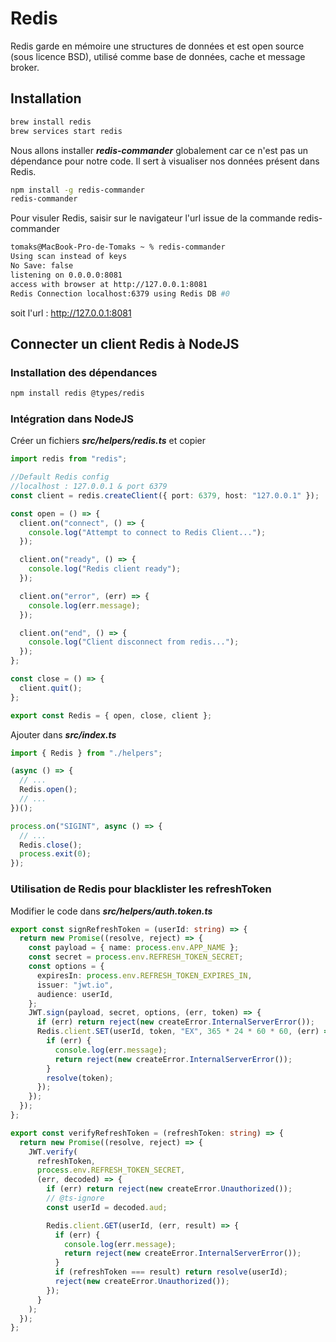 # Redis

Redis garde en mémoire une structures de données et est open source (sous licence BSD), utilisé comme base de données, cache et message broker.

## Installation

```zsh
brew install redis
brew services start redis
```

Nous allons installer ***redis-commander*** globalement car ce n'est pas un dépendance pour notre code. Il sert à visualiser nos données présent dans Redis.

```zsh
npm install -g redis-commander
redis-commander
```

Pour visuler Redis, saisir sur le navigateur l'url issue de la commande redis-commander

```zsh
tomaks@MacBook-Pro-de-Tomaks ~ % redis-commander
Using scan instead of keys
No Save: false
listening on 0.0.0.0:8081
access with browser at http://127.0.0.1:8081
Redis Connection localhost:6379 using Redis DB #0
```

soit l'url : http://127.0.0.1:8081

## Connecter un client Redis à NodeJS

### Installation des dépendances

```zsh
npm install redis @types/redis
```

### Intégration dans NodeJS

Créer un fichiers ***src/helpers/redis.ts*** et copier

```ts
import redis from "redis";

//Default Redis config
//localhost : 127.0.0.1 & port 6379
const client = redis.createClient({ port: 6379, host: "127.0.0.1" });

const open = () => {
  client.on("connect", () => {
    console.log("Attempt to connect to Redis Client...");
  });

  client.on("ready", () => {
    console.log("Redis client ready");
  });

  client.on("error", (err) => {
    console.log(err.message);
  });

  client.on("end", () => {
    console.log("Client disconnect from redis...");
  });
};

const close = () => {
  client.quit();
};

export const Redis = { open, close, client };
```

Ajouter dans ***src/index.ts***

```ts
import { Redis } from "./helpers";

(async () => {
  // ...
  Redis.open();
  // ...
})();

process.on("SIGINT", async () => {
  // ...
  Redis.close();
  process.exit(0);
});
```

### Utilisation de Redis pour blacklister les refreshToken

Modifier le code dans ***src/helpers/auth.token.ts***

```ts
export const signRefreshToken = (userId: string) => {
  return new Promise((resolve, reject) => {
    const payload = { name: process.env.APP_NAME };
    const secret = process.env.REFRESH_TOKEN_SECRET;
    const options = {
      expiresIn: process.env.REFRESH_TOKEN_EXPIRES_IN,
      issuer: "jwt.io",
      audience: userId,
    };
    JWT.sign(payload, secret, options, (err, token) => {
      if (err) return reject(new createError.InternalServerError());
      Redis.client.SET(userId, token, "EX", 365 * 24 * 60 * 60, (err) => {
        if (err) {
          console.log(err.message);
          return reject(new createError.InternalServerError());
        }
        resolve(token);
      });
    });
  });
};

export const verifyRefreshToken = (refreshToken: string) => {
  return new Promise((resolve, reject) => {
    JWT.verify(
      refreshToken,
      process.env.REFRESH_TOKEN_SECRET,
      (err, decoded) => {
        if (err) return reject(new createError.Unauthorized());
        // @ts-ignore
        const userId = decoded.aud;

        Redis.client.GET(userId, (err, result) => {
          if (err) {
            console.log(err.message);
            return reject(new createError.InternalServerError());
          }
          if (refreshToken === result) return resolve(userId);
          reject(new createError.Unauthorized());
        });
      }
    );
  });
};
```


